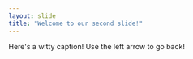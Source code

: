 ```yaml
---
layout: slide
title: "Welcome to our second slide!"
---
```

Here's a witty caption!
Use the left arrow to go back!
